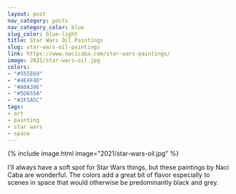 ```yaml
---
layout: post
nav_category: posts
nav_category_color: blue
slug_color: blue-light
title: Star Wars Oil Paintings
slug: star-wars-oil-paintings
link: https://www.nacicaba.com/star-wars-paintings/
image: 2021/star-wars-oil.jpg
colors:
- "#555E69"
- "#4E4F4D"
- "#A0A39E"
- "#5D655A"
- "#2F5A5C"
tags:
- art
- painting
- star wars
- space
---
```


{% include image.html image="2021/star-wars-oil.jpg" %}

I'll always have a soft spot for Star Wars things, but these paintings by Naci Caba are wonderful. The colors add a great bit of flavor especially to scenes in space that would otherwise be predominantly black and grey.
